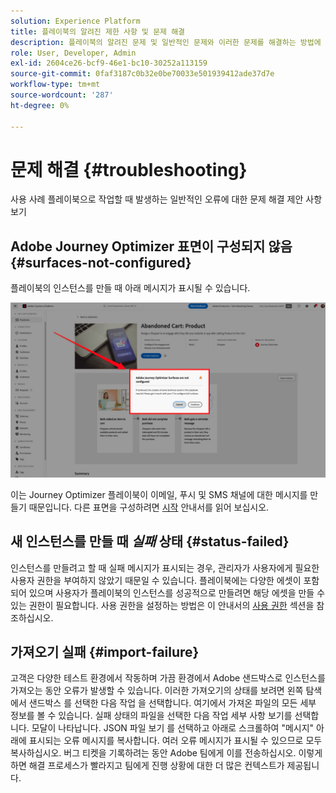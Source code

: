 ```yaml
---
solution: Experience Platform
title: 플레이북의 알려진 제한 사항 및 문제 해결
description: 플레이북의 알려진 문제 및 일반적인 문제와 이러한 문제를 해결하는 방법에 대해 자세히 알아보십시오
role: User, Developer, Admin
exl-id: 2604ce26-bcf9-46e1-bc10-30252a113159
source-git-commit: 0faf3187c0b32e0be70033e501939412ade37d7e
workflow-type: tm+mt
source-wordcount: '287'
ht-degree: 0%

---
```



# 문제 해결 {#troubleshooting}

사용 사례 플레이북으로 작업할 때 발생하는 일반적인 오류에 대한 문제 해결 제안 사항 보기

## Adobe Journey Optimizer 표면이 구성되지 않음 {#surfaces-not-configured}

플레이북의 인스턴스를 만들 때 아래 메시지가 표시될 수 있습니다.

![문제 해결](/help/use-case-playbooks/assets/playbooks/troubleshooting/troubleshooting-ajo.png)

이는 Journey Optimizer 플레이북이 이메일, 푸시 및 SMS 채널에 대한 메시지를 만들기 때문입니다. 다른 표면을 구성하려면 [시작](/help/use-case-playbooks/playbooks/get-started.md#configure-sandbox-and-channel-surfaces-in-journey-optimizer) 안내서를 읽어 보십시오.

## 새 인스턴스를 만들 때 *실패* 상태 {#status-failed}

인스턴스를 만들려고 할 때 실패 메시지가 표시되는 경우, 관리자가 사용자에게 필요한 사용자 권한을 부여하지 않았기 때문일 수 있습니다. 플레이북에는 다양한 에셋이 포함되어 있으며 사용자가 플레이북의 인스턴스를 성공적으로 만들려면 해당 에셋을 만들 수 있는 권한이 필요합니다. 사용 권한을 설정하는 방법은 이 안내서의 [사용 권한](/help/use-case-playbooks/playbooks/get-started.md#grant-your-team-the-required-access-permissions) 섹션을 참조하십시오.

## 가져오기 실패 {#import-failure}

고객은 다양한 테스트 환경에서 작동하며 가끔 환경에서 Adobe 샌드박스로 인스턴스를 가져오는 동안 오류가 발생할 수 있습니다. 이러한 가져오기의 상태를 보려면 왼쪽 탐색에서 샌드박스 를 선택한 다음 작업 을 선택합니다. 여기에서 가져온 파일의 모든 세부 정보를 볼 수 있습니다. 실패 상태의 파일을 선택한 다음 작업 세부 사항 보기를 선택합니다. 모달이 나타납니다. JSON 파일 보기 를 선택하고 아래로 스크롤하여 &quot;메시지&quot; 아래에 표시되는 오류 메시지를 복사합니다. 여러 오류 메시지가 표시될 수 있으므로 모두 복사하십시오. 버그 티켓을 기록하려는 동안 Adobe 팀에게 이를 전송하십시오. 이렇게 하면 해결 프로세스가 빨라지고 팀에게 진행 상황에 대한 더 많은 컨텍스트가 제공됩니다.
